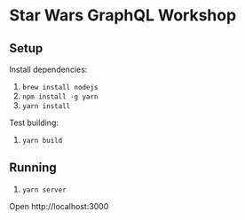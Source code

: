 # Star Wars GraphQL Workshop

## Setup

Install dependencies:

1. `brew install nodejs`
1. `npm install -g yarn`
1. `yarn install`

Test building:

1. `yarn build`

## Running

1. `yarn server`

Open http://localhost:3000
